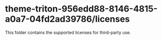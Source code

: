 # theme-triton-956edd88-8146-4815-a0a7-04fd2ad39786/licenses

This folder contains the supported licenses for third-party use.
